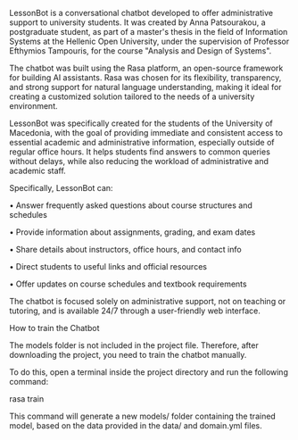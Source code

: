 LessonBot is a conversational chatbot developed to offer administrative support to university students. It was created by Anna Patsourakou, a postgraduate student, as part of a master's thesis in the field of Information Systems at the Hellenic Open University, under the supervision of Professor Efthymios Tampouris, for the course "Analysis and Design of Systems".

The chatbot was built using the Rasa platform, an open-source framework for building AI assistants. Rasa was chosen for its flexibility, transparency, and strong support for natural language understanding, making it ideal for creating a customized solution tailored to the needs of a university environment.

LessonBot was specifically created for the students of the University of Macedonia, with the goal of providing immediate and consistent access to essential academic and administrative information, especially outside of regular office hours. It helps students find answers to common queries without delays, while also reducing the workload of administrative and academic staff.

Specifically, LessonBot can:

•	Answer frequently asked questions about course structures and schedules

•	Provide information about assignments, grading, and exam dates

•	Share details about instructors, office hours, and contact info

•	Direct students to useful links and official resources

•	Offer updates on course schedules and textbook requirements

The chatbot is focused solely on administrative support, not on teaching or tutoring, and is available 24/7 through a user-friendly web interface.


How to train the Chatbot

The models folder is not included in the project file. Therefore, after downloading the project, you need to train the chatbot manually.

To do this, open a terminal inside the project directory and run the following command:

rasa train

This command will generate a new models/ folder containing the trained model, based on the data provided in the data/ and domain.yml files.



